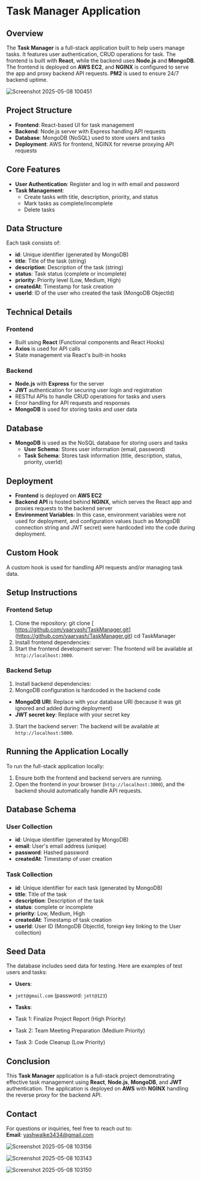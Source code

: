 # Task Manager Application

## Overview
The **Task Manager** is a full-stack application built to help users manage tasks. It features user authentication, CRUD operations for task. The frontend is built with **React**, while the backend uses **Node.js** and **MongoDB**. The frontend is deployed on **AWS EC2**, and **NGINX** is configured to serve the app and proxy backend API requests. **PM2** is used to ensure 24/7 backend uptime.

![Screenshot 2025-05-08 100451](https://github.com/user-attachments/assets/9272bc64-6eaa-4674-aa3d-31bf1b674274)


## Project Structure
- **Frontend**: React-based UI for task management
- **Backend**: Node.js server with Express handling API requests
- **Database**: MongoDB (NoSQL) used to store users and tasks
- **Deployment**: AWS for frontend, NGINX for reverse proxying API requests

## Core Features
- **User Authentication**: Register and log in with email and password
- **Task Management**: 
  - Create tasks with title, description, priority, and status
  - Mark tasks as complete/incomplete
  - Delete tasks

## Data Structure
Each task consists of:
- **id**: Unique identifier (generated by MongoDB)
- **title**: Title of the task (string)
- **description**: Description of the task (string)
- **status**: Task status (complete or incomplete)
- **priority**: Priority level (Low, Medium, High)
- **createdAt**: Timestamp for task creation
- **userId**: ID of the user who created the task (MongoDB ObjectId)

## Technical Details

### Frontend
- Built using **React** (Functional components and React Hooks)
- **Axios** is used for API calls
- State management via React's built-in hooks

### Backend
- **Node.js** with **Express** for the server
- **JWT** authentication for securing user login and registration
- RESTful APIs to handle CRUD operations for tasks and users
- Error handling for API requests and responses
- **MongoDB** is used for storing tasks and user data

## Database
- **MongoDB** is used as the NoSQL database for storing users and tasks
  - **User Schema**: Stores user information (email, password)
  - **Task Schema**: Stores task information (title, description, status, priority, userId)

## Deployment
- **Frontend** is deployed on **AWS EC2**
- **Backend API** is hosted behind **NGINX**, which serves the React app and proxies requests to the backend server
- **Environment Variables**: In this case, environment variables were not used for deployment, and configuration values (such as MongoDB connection string and JWT secret) were hardcoded into the code during deployment.

## Custom Hook
A custom hook is used for handling API requests and/or managing task data.

## Setup Instructions

### Frontend Setup
1. Clone the repository:
git clone [ https://github.com/yaaryash/TaskManager.git] (https://github.com/yaaryash/TaskManager.git)
cd TaskManager
2. Install frontend dependencies:
3. Start the frontend development server:
The frontend will be available at `http://localhost:3000`.

### Backend Setup
1. Install backend dependencies:
2. MongoDB configuration is hardcoded in the backend code
- **MongoDB URI**: Replace with your database URI (because it was git ignored and added during deployment)
- **JWT secret key**: Replace with your secret key

3. Start the backend server:
The backend will be available at `http://localhost:5000`.

## Running the Application Locally
To run the full-stack application locally:
1. Ensure both the frontend and backend servers are running.
2. Open the frontend in your browser (`http://localhost:3000`), and the backend should automatically handle API requests.

## Database Schema

### User Collection
- **id**: Unique identifier (generated by MongoDB)
- **email**: User's email address (unique)
- **password**: Hashed password
- **createdAt**: Timestamp of user creation

### Task Collection
- **id**: Unique identifier for each task (generated by MongoDB)
- **title**: Title of the task
- **description**: Description of the task
- **status**: complete or incomplete
- **priority**: Low, Medium, High
- **createdAt**: Timestamp of task creation
- **userId**: User ID (MongoDB ObjectId, foreign key linking to the User collection)

## Seed Data
The database includes seed data for testing. Here are examples of test users and tasks:
- **Users**:
- `jett@gmail.com` (password: `jett@123`)

- **Tasks**:
- Task 1: Finalize Project Report (High Priority)
- Task 2: Team Meeting Preparation (Medium Priority)
- Task 3: Code Cleanup (Low Priority)

## Conclusion
This **Task Manager** application is a full-stack project demonstrating effective task management using **React**, **Node.js**, **MongoDB**, and **JWT** authentication. The application is deployed on **AWS** with **NGINX** handling the reverse proxy for the backend API.

## Contact
For questions or inquiries, feel free to reach out to:  
**Email**: yashwalke3434@gmail.com

![Screenshot 2025-05-08 103156](https://github.com/user-attachments/assets/dca61c9a-9080-45ec-9f64-bfe985df92dc)

![Screenshot 2025-05-08 103143](https://github.com/user-attachments/assets/f3617dc7-3430-422a-b747-7bd4bd844d93)

![Screenshot 2025-05-08 103150](https://github.com/user-attachments/assets/53f10aaa-24fc-4ef0-b1aa-ac3b4d060f3e)

